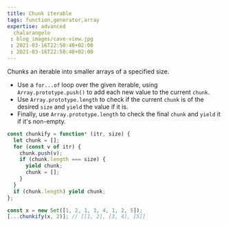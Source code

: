 ```yaml
---
title: Chunk iterable
tags: function,generator,array
expertise: advanced
  chalarangelo
 : blog_images/cave-view.jpg
 : 2021-03-16T22:50:40+02:00
 : 2021-03-16T22:50:40+02:00
---
```


Chunks an iterable into smaller arrays of a specified size.

- Use a `for...of` loop over the given iterable, using `Array.prototype.push()` to add each new value to the current `chunk`.
- Use `Array.prototype.length` to check if the current `chunk` is of the desired `size` and `yield` the value if it is.
- Finally, use `Array.prototype.length` to check the final `chunk` and `yield` it if it's non-empty.

```js
const chunkify = function* (itr, size) {
  let chunk = [];
  for (const v of itr) {
    chunk.push(v);
    if (chunk.length === size) {
      yield chunk;
      chunk = [];
    }
  }
  if (chunk.length) yield chunk;
};
```

```js
const x = new Set([1, 2, 1, 3, 4, 1, 2, 5]);
[...chunkify(x, 2)]; // [[1, 2], [3, 4], [5]]
```
